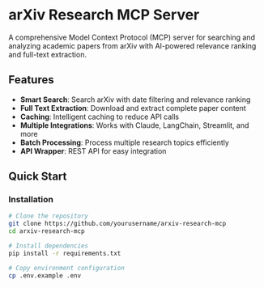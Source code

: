 # arXiv Research MCP Server

A comprehensive Model Context Protocol (MCP) server for searching and analyzing academic papers from arXiv with AI-powered relevance ranking and full-text extraction.

## Features

- **Smart Search**: Search arXiv with date filtering and relevance ranking
- **Full Text Extraction**: Download and extract complete paper content
- **Caching**: Intelligent caching to reduce API calls
- **Multiple Integrations**: Works with Claude, LangChain, Streamlit, and more
- **Batch Processing**: Process multiple research topics efficiently
- **API Wrapper**: REST API for easy integration

## Quick Start

### Installation

```bash
# Clone the repository
git clone https://github.com/yourusername/arxiv-research-mcp
cd arxiv-research-mcp

# Install dependencies
pip install -r requirements.txt

# Copy environment configuration
cp .env.example .env